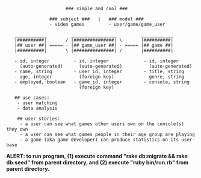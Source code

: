                           ### simple and cool ###

                    ### subject ###   |   ### model ###
                    - video games         - user/game/game_user

       ____________         _________________         ____________
       |##########|       / |###############| \       |##########|
       |## user ##| ===== - |## game_user ##| - ===== |## game ##|
       |##########|       \ |###############| /       |##########|

       - id, integer         - id, integer             - id, integer
         (auto-generated)      (auto-generated)          (auto-generated)
       - name, string        - user_id, integer        - title, string
       - age, integer          (foreign key)           - genre, string
       - employed, boolean   - game_id, integer        - console, string
                               (foreign key)

       ## use cases:
        - user matching
        - data analysis

        ## user stories:
         - a user can see what games other users own on the console(s) they own
         - a user can see what games people in their age group are playing
         - a game (aka game developer) can produce statistics on its user-base

**ALERT: to run program, (1) execute command "rake db:migrate && rake db:seed" from parent directory, and (2) execute "ruby bin/run.rb" from parent directory.**
